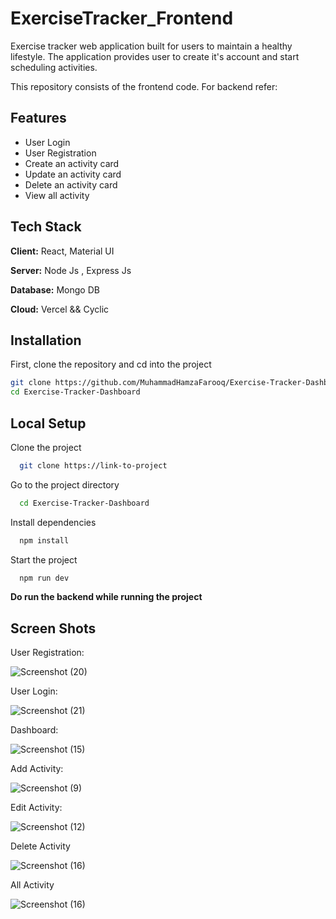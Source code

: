 # ExerciseTracker_Frontend

Exercise tracker web application built for users to maintain a healthy lifestyle. The application provides user to create it's account and start scheduling activities.

This repository consists of the frontend code. For backend refer:

## Features

- User Login
- User Registration
- Create an activity card
- Update an activity card
- Delete an activity card
- View all activity

## Tech Stack

**Client:** React, Material UI

**Server:** Node Js , Express Js

**Database:** Mongo DB

**Cloud:** Vercel && Cyclic

## Installation

First, clone the repository and cd into the project

```bash
git clone https://github.com/MuhammadHamzaFarooq/Exercise-Tracker-Dashboard.git](https://github.com/MuhammadHamzaFarooq/Exercise-Tracker-Dashboard.git)
cd Exercise-Tracker-Dashboard
```

## Local Setup

Clone the project

```bash
  git clone https://link-to-project
```

Go to the project directory

```bash
  cd Exercise-Tracker-Dashboard
```

Install dependencies

```bash
  npm install
```

Start the project

```bash
  npm run dev
```

**Do run the backend while running the project**

## Screen Shots

User Registration:

![Screenshot (20)](https://res.cloudinary.com/ddpxcjmjn/image/upload/v1685313875/Signup_cjydqj.png)

User Login:

![Screenshot (21)](https://res.cloudinary.com/ddpxcjmjn/image/upload/v1685313875/login_vltfqp.png)

Dashboard:

![Screenshot (15)](https://res.cloudinary.com/ddpxcjmjn/image/upload/v1685313874/dashboard_nxjbuu.png)

Add Activity:

![Screenshot (9)](https://res.cloudinary.com/ddpxcjmjn/image/upload/v1685314119/createActivty_jubbh5.png)

Edit Activity:

![Screenshot (12)](https://res.cloudinary.com/ddpxcjmjn/image/upload/v1685313873/editActvity_hhuv2l.png)

Delete Activity

![Screenshot (16)](https://res.cloudinary.com/ddpxcjmjn/image/upload/v1685313873/deleteActivity_i2pgls.png)

All Activity

![Screenshot (16)](https://res.cloudinary.com/ddpxcjmjn/image/upload/v1685313873/goals_rdopqo.png)
